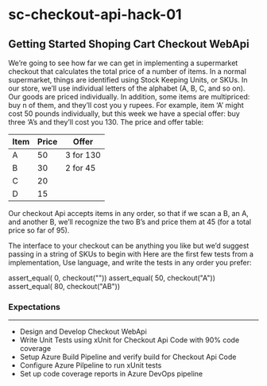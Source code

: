 # sc-checkout-api-hack-01
## Getting Started Shoping Cart Checkout WebApi

We’re going to see how far we can get in implementing a supermarket checkout that calculates the total price of a number of items. In a normal supermarket, things are identified using Stock Keeping Units, or SKUs. In our store, we’ll use individual letters of the alphabet (A, B, C, and so on). Our goods are priced individually. In addition, some items are multipriced: buy n of them, and they’ll cost you y rupees. For example, item ‘A’ might cost 50 pounds individually, but this week we have a special offer: buy three ‘A’s and they’ll cost you 130. The price and offer table:

|Item | Price |  Offer |
|-----|-------|--------|
|A    | 50    |3 for 130|
|B    | 30    |   2 for 45|
|C    | 20    |
|D    | 15 |

Our checkout Api accepts items in any order, so that if we scan a B, an A, and another B, we’ll recognize the two B’s and price them at 45 (for a total price so far of 95).

The interface to your checkout can be anything you like but we’d suggest passing in a string of SKUs to begin with
Here are the first few tests from a  implementation, Use language, and write the tests in any order you prefer:

  assert_equal(  0, checkout(""))
  assert_equal( 50, checkout("A"))
  assert_equal( 80, checkout("AB"))
  
  ### Expectations
  ----------
  - Design and Develop Checkout WebApi 
  - Write Unit Tests using xUnit for Checkout Api Code with 90% code coverage
  - Setup Azure Build Pipeline and verify build  for Checkout Api Code
  - Configure Azure Pilpeline to run xUnit tests
  - Set up code coverage reports in Azure DevOps pipeline
